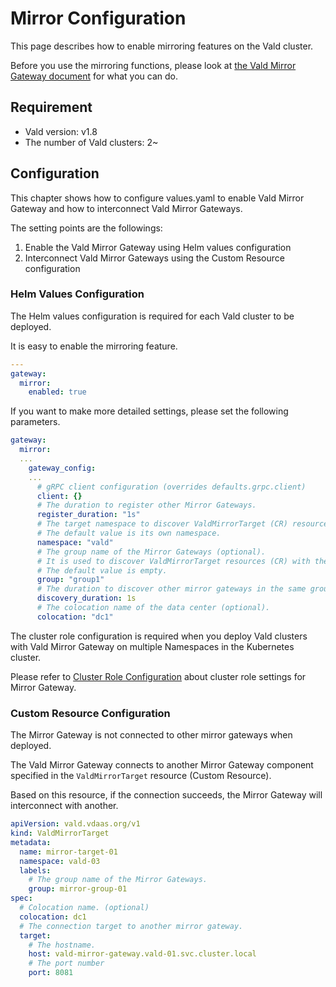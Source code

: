 # Mirror Configuration

This page describes how to enable mirroring features on the Vald cluster.

Before you use the mirroring functions, please look at [the Vald Mirror Gateway document](../overview/component/mirror-gateway.md) for what you can do.

## Requirement

- Vald version: v1.8
- The number of Vald clusters: 2~

## Configuration

This chapter shows how to configure values.yaml to enable Vald Mirror Gateway and how to interconnect Vald Mirror Gateways.

The setting points are the followings:

1. Enable the Vald Mirror Gateway using Helm values configuration
2. Interconnect Vald Mirror Gateways using the Custom Resource configuration

### Helm Values Configuration

The Helm values configuration is required for each Vald cluster to be deployed.

It is easy to enable the mirroring feature.

```yaml
---
gateway:
  mirror:
    enabled: true
```

If you want to make more detailed settings, please set the following parameters.

```yaml
gateway:
  mirror:
  ...
    gateway_config:
    ...
      # gRPC client configuration (overrides defaults.grpc.client)
      client: {}
      # The duration to register other Mirror Gateways.
      register_duration: "1s"
      # The target namespace to discover ValdMirrorTarget (CR) resource.
      # The default value is its own namespace.
      namespace: "vald"
      # The group name of the Mirror Gateways (optional).
      # It is used to discover ValdMirrorTarget resources (CR) with the same group name.
      # The default value is empty.
      group: "group1"
      # The duration to discover other mirror gateways in the same group.
      discovery_duration: 1s
      # The colocation name of the data center (optional).
      colocation: "dc1"
```

The cluster role configuration is required when you deploy Vald clusters with Vald Mirror Gateway on multiple Namespaces in the Kubernetes cluster.

Please refer to [Cluster Role Configuration](../user-guides/cluster-role-binding.md) about cluster role settings for Mirror Gateway.

### Custom Resource Configuration

The Mirror Gateway is not connected to other mirror gateways when deployed.

The Vald Mirror Gateway connects to another Mirror Gateway component specified in the `ValdMirrorTarget` resource (Custom Resource).

Based on this resource, if the connection succeeds, the Mirror Gateway will interconnect with another.

```yaml
apiVersion: vald.vdaas.org/v1
kind: ValdMirrorTarget
metadata:
  name: mirror-target-01
  namespace: vald-03
  labels:
    # The group name of the Mirror Gateways.
    group: mirror-group-01
spec:
  # Colocation name. (optional)
  colocation: dc1
  # The connection target to another mirror gateway.
  target:
    # The hostname.
    host: vald-mirror-gateway.vald-01.svc.cluster.local
    # The port number
    port: 8081
```
